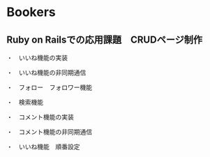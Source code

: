 # Bookers

## Ruby on Railsでの応用課題　CRUDページ制作

・　いいね機能の実装

・　いいね機能の非同期通信

・　フォロー　フォロワー機能

・　検索機能

・　コメント機能の実装

・　コメント機能の非同期通信

・　いいね機能　順番設定

